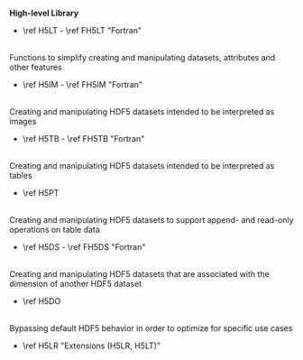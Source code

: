 <b>High-level Library</b>

- \ref H5LT - \ref FH5LT "Fortran"
<br />
Functions to simplify creating and manipulating datasets, attributes and other features

- \ref H5IM - \ref FH5IM "Fortran"
<br />
Creating and manipulating HDF5 datasets intended to be interpreted as images

- \ref H5TB - \ref FH5TB "Fortran"
<br />
Creating and manipulating HDF5 datasets intended to be interpreted as tables

- \ref H5PT
<br />
Creating and manipulating HDF5 datasets to support append- and read-only operations on table data

- \ref H5DS - \ref FH5DS "Fortran"
<br />
Creating and manipulating HDF5 datasets that are associated with the dimension of another HDF5 dataset

- \ref H5DO
<br />
Bypassing default HDF5 behavior in order to optimize for specific use cases

- \ref H5LR "Extensions (H5LR, H5LT)"

